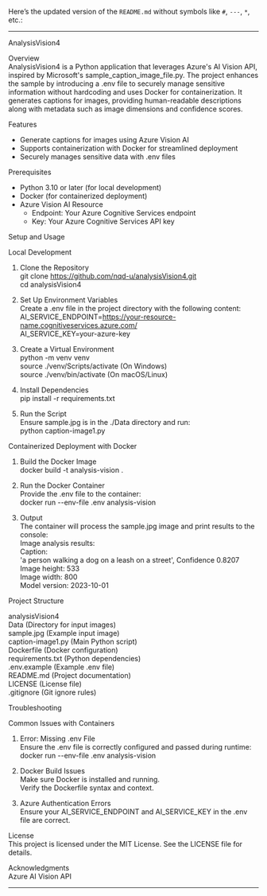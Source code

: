 Here’s the updated version of the `README.md` without symbols like `#`, `---`, `*`, etc.:

---

AnalysisVision4

Overview  
AnalysisVision4 is a Python application that leverages Azure's AI Vision API, inspired by Microsoft's sample_caption_image_file.py. The project enhances the sample by introducing a .env file to securely manage sensitive information without hardcoding and uses Docker for containerization. It generates captions for images, providing human-readable descriptions along with metadata such as image dimensions and confidence scores.

Features  
- Generate captions for images using Azure Vision AI  
- Supports containerization with Docker for streamlined deployment  
- Securely manages sensitive data with .env files  

Prerequisites  
- Python 3.10 or later (for local development)  
- Docker (for containerized deployment)  
- Azure Vision AI Resource  
  - Endpoint: Your Azure Cognitive Services endpoint  
  - Key: Your Azure Cognitive Services API key  

Setup and Usage  

Local Development  
1. Clone the Repository  
   git clone https://github.com/nqd-u/analysisVision4.git  
   cd analysisVision4  

2. Set Up Environment Variables  
   Create a .env file in the project directory with the following content:  
   AI_SERVICE_ENDPOINT=https://your-resource-name.cognitiveservices.azure.com/  
   AI_SERVICE_KEY=your-azure-key  

3. Create a Virtual Environment  
   python -m venv venv  
   source ./venv/Scripts/activate  (On Windows)  
   source ./venv/bin/activate  (On macOS/Linux)  

4. Install Dependencies  
   pip install -r requirements.txt  

5. Run the Script  
   Ensure sample.jpg is in the ./Data directory and run:  
   python caption-image1.py  

Containerized Deployment with Docker  

1. Build the Docker Image  
   docker build -t analysis-vision .  

2. Run the Docker Container  
   Provide the .env file to the container:  
   docker run --env-file .env analysis-vision  

3. Output  
   The container will process the sample.jpg image and print results to the console:  
   Image analysis results:  
    Caption:  
      'a person walking a dog on a leash on a street', Confidence 0.8207  
    Image height: 533  
    Image width: 800  
    Model version: 2023-10-01  

Project Structure  

analysisVision4  
Data (Directory for input images)  
  sample.jpg (Example input image)  
caption-image1.py (Main Python script)  
Dockerfile (Docker configuration)  
requirements.txt (Python dependencies)  
.env.example (Example .env file)  
README.md (Project documentation)  
LICENSE (License file)  
.gitignore (Git ignore rules)  

Troubleshooting  

Common Issues with Containers  

1. Error: Missing .env File  
   Ensure the .env file is correctly configured and passed during runtime:  
   docker run --env-file .env analysis-vision  

2. Docker Build Issues  
   Make sure Docker is installed and running.  
   Verify the Dockerfile syntax and context.  

3. Azure Authentication Errors  
   Ensure your AI_SERVICE_ENDPOINT and AI_SERVICE_KEY in the .env file are correct.  

License  
This project is licensed under the MIT License. See the LICENSE file for details.  

Acknowledgments  
Azure AI Vision API  

---
